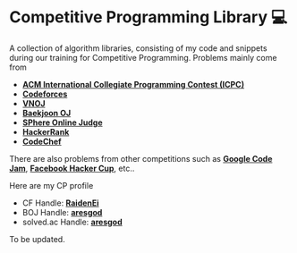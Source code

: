 # Competitive Programming Library :computer:
A collection of algorithm libraries, consisting of my code and snippets during our training for Competitive Programming. Problems mainly come from
- [**ACM International Collegiate Programming Contest (ICPC)**](https://icpcarchive.ecs.baylor.edu/)
- [**Codeforces**](https://codeforces.com)
- [**VNOJ**](https://oj.vnoi.info/)
- [**Baekjoon OJ**](https://acmicpc.net)
- [**SPhere Online Judge**](https://spoj.com)
- [**HackerRank**](https://hackerrank.com)
- [**CodeChef**](https://codechef.com)

There are also problems from other competitions such as [**Google Code Jam**](https://codingcompetitions.withgoogle.com/codejam), [**Facebook Hacker Cup**](https://www.facebook.com/hackercup), etc..

Here are my CP profile
- CF Handle: [**RaidenEi**](https://codeforces.com/profile/RaidenEi)
- BOJ Handle: [**aresgod**](https://www.acmicpc.net/user/aresgod)
- solved.ac Handle: [**aresgod**](https://solved.ac/profile/aresgod)

To be updated.
